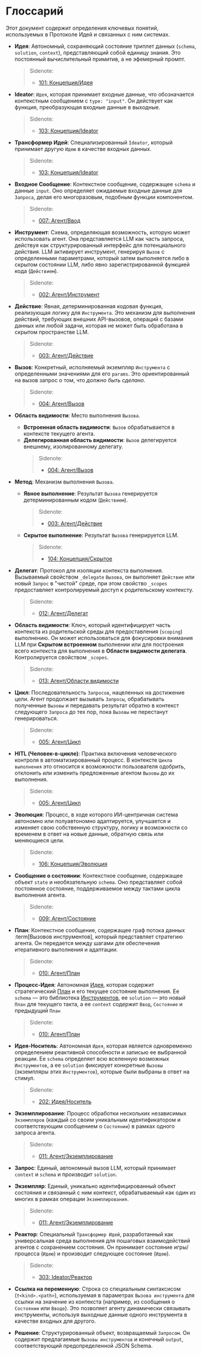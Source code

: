 # Глоссарий

Этот документ содержит определения ключевых понятий, используемых в Протоколе Идей и связанных с ним системах.

- **Идея**: Автономный, сохраняющий состояние триплет данных (`schema`, `solution`, `context`), представляющий собой единицу знания. Это постоянный вычислительный примитив, а не эфемерный промпт.

  > Sidenote:
  > - [101: Концепция/Идея](./101_concept_idea.md)

- **Ideator**: `Идея`, которая принимает входные данные, что обозначается контекстным сообщением с `type: "input"`. Он действует как функция, преобразующая входные данные в выходные.

  > Sidenote:
  > - [103: Концепция/Ideator](./103_concept_ideator.md)

- **Трансформер Идей**: Специализированный `Ideator`, который принимает другую `Идею` в качестве входных данных.

  > Sidenote:
  > - [103: Концепция/Ideator](./103_concept_ideator.md)

- **Входное Сообщение**: Контекстное сообщение, содержащее `schema` и данные `input`. Оно определяет ожидаемые входные данные для `Запроса`, делая его многоразовым, подобным функции компонентом.

  > Sidenote:
  > - [007: Агент/Ввод](./007_agent_input.md)

- **Инструмент**: Схема, определяющая возможность, которую может использовать агент. Она представляется LLM как часть запроса, действуя как структурированный интерфейс для потенциального действия. LLM активирует инструмент, генерируя `Вызов` с определенными параметрами, который затем выполняется либо в скрытом состоянии LLM, либо явно зарегистрированной функцией кода (`Действием`).

  > Sidenote:
  > - [002: Агент/Инструмент](./002_agent_tool.md)

- **Действие**: Явная, детерминированная кодовая функция, реализующая логику для `Инструмента`. Это механизм для выполнения действий, требующих внешних API-вызовов, операций с базами данных или любой задачи, которая не может быть обработана в скрытом пространстве LLM.

  > Sidenote:
  > - [003: Агент/Действие](./003_agent_activity.md)

- **Вызов**: Конкретный, исполняемый экземпляр `Инструмента` с определенными значениями для его `params`. Это ориентированный на вызов запрос о том, что _должно быть сделано_.

  > Sidenote:
  > - [004: Агент/Вызов](./004_agent_call.md)

- **Область видимости**: Место выполнения `Вызова`.
  - **Встроенная область видимости**: `Вызов` обрабатывается в контексте текущего агента.
  - **Делегированная область видимости**: `Вызов` делегируется внешнему, изолированному делегату.
    > Sidenote:
    > - [004: Агент/Вызов](./004_agent_call.md)

- **Метод**: Механизм выполнения `Вызова`.
  - **Явное выполнение**: Результат `Вызова` генерируется детерминированным кодом (`Действием`).

    > Sidenote:
    > - [003: Агент/Действие](./003_agent_activity.md)

  - **Скрытое выполнение**: Результат `Вызова` генерируется LLM.

    > Sidenote:
    > - [104: Концепция/Скрытое](./104_concept_latent.md)

- **Делегат**: Протокол для изоляции контекста выполнения. Вызываемый свойством `_delegate` `Вызова`, он выполняет `Действие` или новый `Запрос` в "чистой" среде, при этом свойство `_scopes` предоставляет контролируемый доступ к родительскому контексту.

  > Sidenote:
  > - [012: Агент/Делегат](./012_agent_delegate.md)

- **Область видимости**: Ключ, который идентифицирует часть контекста из родительской среды для предоставления (`scoping`) выполнению. Он может использоваться для фокусировки внимания LLM при **Скрытом встроенном** выполнении или для построения всего контекста для выполнения в **Области видимости делегата**. Контролируется свойством `_scopes`.

  > Sidenote:
  > - [013: Агент/Области видимости](./013_agent_scopes.md)

- **Цикл**: Последовательность `Запросов`, нацеленных на достижение цели. Агент продолжает вызывать `Запросы`, обрабатывать полученные `Вызовы` и передавать результат обратно в контекст следующего `Запроса` до тех пор, пока `Вызовы` не перестанут генерироваться.

  > Sidenote:
  > - [005: Агент/Цикл](./005_agent_loop.md)

- **HITL (Человек-в-цикле)**: Практика включения человеческого контроля в автоматизированный процесс. В контексте `Цикла выполнения` это относится к возможности пользователя одобрить, отклонить или изменить предложенные агентом `Вызовы` до их выполнения.

  > Sidenote:
  > - [005: Агент/Цикл](./005_agent_loop.md#human-in-the-loop-hitl)

- **Эволюция**: Процесс, в ходе которого ИИ-центричная система автономно или полуавтономно адаптируется, улучшается и изменяет свою собственную структуру, логику и возможности со временем в ответ на новые данные, обратную связь или меняющиеся цели.

  > Sidenote:
  > - [106: Концепция/Эволюция](./106_concept_evolution.md)

- **Сообщение о состоянии**: Контекстное сообщение, содержащее объект `state` и необязательную `schema`. Оно представляет собой постоянное состояние, поддерживаемое между тактами цикла выполнения агента.

  > Sidenote:
  > - [009: Агент/Состояние](./009_agent_state.md)

- **План**: Контекстное сообщение, содержащее граф потока данных :term[Вызовов инструментов], который представляет стратегию агента. Он передается между шагами для обеспечения итеративного выполнения и адаптации.

  > Sidenote:
  > - [010: Агент/План](./010_agent_plan.md)

- **Процесс-Идея**: Автономная [Идея](./101_concept_idea.md), которая содержит стратегический [План](./010_agent_plan.md) и его текущее состояние выполнения. Ее `schema` — это библиотека [Инструментов](./002_agent_tool.md), ее `solution` — это _новый_ `План` для текущего такта, а ее `context` содержит `Ввод`, `Состояние` и предыдущий `План`

  > Sidenote:
  > - [010: Агент/План](./010_agent_plan.md)

- **Идея-Носитель**: Автономная `Идея`, которая является одновременно определением реактивной способности и записью ее выбранной реакции. Ее `schema` определяет всю вселенную возможных `Инструментов`, а ее `solution` фиксирует конкретные `Вызовы` (экземпляры этих `Инструментов`), которые были выбраны в ответ на стимул.

  > Sidenote:
  > - [202: Идея/Носитель](./202_idea_vessel.md)

- **Экземплирование**: Процесс обработки нескольких независимых `Экземпляров` (каждый со своим уникальным идентификатором и соответствующим сообщением о `Состоянии`) в рамках одного запроса агента.

  > Sidenote:
  > - [011: Агент/Экземплирование](./011_agent_instancing.md)

- **Запрос**: Единый, автономный вызов LLM, который принимает `context` и `schema` и производит `solution`.

- **Экземпляр**: Единый, уникально идентифицированный объект состояния и связанный с ним контекст, обрабатываемый как один из многих в рамках операции `Экземплирования`.

  > Sidenote:
  > - [011: Агент/Экземплирование](./011_agent_instancing.md)

- **Реактор**: Специальный `Трансформер Идей`, разработанный как универсальная среда выполнения для пошаговых взаимодействий агентов с сохранением состояния. Он принимает состояние игры/процесса (`Идею`) и производит следующее состояние (`Идею`).

  > Sidenote:
  > - [303: Ideator/Реактор](./303_ideator_reactor.md)

- **Ссылка на переменную**: Строка со специальным синтаксисом (`†<kind>.<path>`), используемая в параметрах `Вызова инструмента` для ссылки на значение из контекста (например, из сообщения о `Состоянии` или `Вводе`). Это позволяет агенту динамически связывать инструменты, используя выходные данные одного инструмента в качестве входных для другого.

- **Решение**: Структурированный объект, возвращаемый `Запросом`. Он содержит предлагаемые `Вызовы инструментов` и конечный `output`, соответствующий предопределенной JSON Schema.
